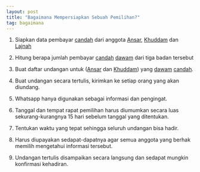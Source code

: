 ```yaml
---
layout: post
title: "Bagaimana Mempersiapkan Sebuah Pemilihan?"
tag: bagaimana
---
```


1. Siapkan data pembayar [candah](/kamus/candah.html) dari anggota [Ansar](/kamus/ansar.html), [Khuddam](/kamus/khuddam.html) dan [Lajnah](/kamus/lajnah.html)

2. Hitung berapa jumlah pembayar [candah](/kamus/candah.html) [dawam](/kamus/dawam.html) dari tiga badan tersebut

3. Buat daftar undangan untuk ([Ansar](/kamus/ansar.html) dan [Khuddam](/kamus/khuddam.html)) yang [dawam](/kamus/dawam.html) [candah](/kamus/candah.html).

4. Buat undangan secara tertulis, kirimkan ke setiap orang yang akan diundang.

5. Whatsapp hanya digunakan sebagai informasi dan pengingat.

6. Tanggal dan tempat rapat pemilihan harus diumumkan secara luas sekurang-kurangnya 15 hari sebelum tanggal yang ditentukan. 

7. Tentukan waktu yang tepat sehingga seluruh undangan bisa hadir.

7. Harus diupayakan sedapat-dapatnya agar semua anggota yang berhak memilih mengetahui informasi tersebut.

8. Undangan tertulis disampaikan secara langsung dan sedapat mungkin konfirmasi kehadiran. 